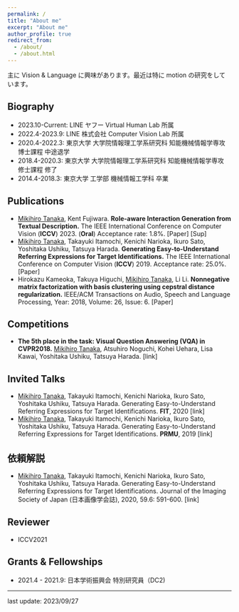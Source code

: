 ```yaml
---
permalink: /
title: "About me"
excerpt: "About me"
author_profile: true
redirect_from:
  - /about/
  - /about.html
---
```


主に Vision & Language に興味があります。最近は特に motion の研究をしています。

## Biography

- 2023.10-Current: LINE ヤフー Virtual Human Lab 所属
- 2022.4-2023.9: LINE 株式会社 Computer Vision Lab 所属
- 2020.4-2022.3: 東京大学 大学院情報理工学系研究科 知能機械情報学専攻 博士課程 中途退学
- 2018.4-2020.3: 東京大学 大学院情報理工学系研究科 知能機械情報学専攻 修士課程 修了
- 2014.4-2018.3: 東京大学 工学部 機械情報工学科 卒業

## Publications

- <u>Mikihiro Tanaka</u>, Kent Fujiwara. <b>Role-aware Interaction Generation from Textual Description.</b> The IEEE International Conference on Computer Vision (<b>ICCV</b>) 2023. (<b>Oral</b>) Acceptance rate: 1.8%. <a href="https://openaccess.thecvf.com/content/ICCV2023/papers/Tanaka_Role-Aware_Interaction_Generation_from_Textual_Description_ICCV_2023_paper.pdf" style="text-decoration:none">[Paper]</a> <a href="https://openaccess.thecvf.com/content/ICCV2023/supplemental/Tanaka_Role-Aware_Interaction_Generation_ICCV_2023_supplemental.pdf" style="text-decoration:none">[Sup]</a>
- <u>Mikihiro Tanaka</u>, Takayuki Itamochi, Kenichi Narioka, Ikuro Sato, Yoshitaka Ushiku, Tatsuya Harada. <b>Generating Easy-to-Understand Referring Expressions for Target Identifications.</b> The IEEE International Conference on Computer Vision (<b>ICCV</b>) 2019. Acceptance rate: 25.0%. <a href="https://arxiv.org/abs/1811.12104" style="text-decoration:none">[Paper]</a>
- Hirokazu Kameoka, Takuya Higuchi, <u>Mikihiro Tanaka</u>, Li Li. <b>Nonnegative matrix factorization with basis clustering using cepstral distance regularization.</b> IEEE/ACM Transactions on Audio, Speech and Language Processing, Year: 2018, Volume: 26, Issue: 6. <a href="https://ieeexplore.ieee.org/abstract/document/8264769" style="text-decoration:none">[Paper]</a>

## Competitions

- <b>The 5th place in the task: Visual Question Answering (VQA) in CVPR2018.</b> <u>Mikihiro Tanaka</u>, Atsuhiro Noguchi, Kohei Uehara, Lisa Kawai, Yoshitaka Ushiku, Tatsuya Harada. <a href="https://visualqa.org/challenge_2018.html" style="text-decoration:none">[link]</a>

## Invited Talks

- <u>Mikihiro Tanaka</u>, Takayuki Itamochi, Kenichi Narioka, Ikuro Sato, Yoshitaka Ushiku, Tatsuya Harada. Generating Easy-to-Understand Referring Expressions for Target Identifications. <b>FIT</b>, 2020 <a href="https://www.ipsj.or.jp/event/fit/fit2020/" style="text-decoration:none">[link]</a>
- <u>Mikihiro Tanaka</u>, Takayuki Itamochi, Kenichi Narioka, Ikuro Sato, Yoshitaka Ushiku, Tatsuya Harada. Generating Easy-to-Understand Referring Expressions for Target Identifications. <b>PRMU</b>, 2019 <a href="https://www.ieice.org/ken/program/index.php?tgs_regid=9c4b1e7a01870119429e03e5996c8b7205108719ec69e7e644185c0e8fe30ac7&tgid=IEICE-PRMU" style="text-decoration:none">[link]</a>

## 依頼解説

- <u>Mikihiro Tanaka</u>, Takayuki Itamochi, Kenichi Narioka, Ikuro Sato, Yoshitaka Ushiku, Tatsuya Harada. Generating Easy-to-Understand Referring Expressions for Target Identifications. Journal of the Imaging Society of Japan (日本画像学会誌), 2020, 59.6: 591-600. <a href="https://www.jstage.jst.go.jp/article/isj/59/6/59_591/_article/-char/ja" style="text-decoration:none">[link]</a>

## Reviewer

- ICCV2021

## Grants & Fellowships

- 2021.4 - 2021.9: 日本学術振興会 特別研究員（DC2)

---

last update: 2023/09/27
